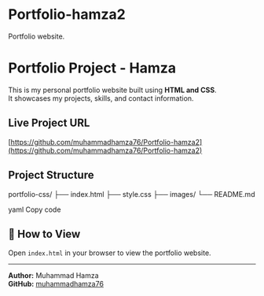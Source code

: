 # Portfolio-hamza2
Portfolio website.
# Portfolio Project - Hamza

This is my personal portfolio website built using **HTML and CSS**.  
It showcases my projects, skills, and contact information.

##  Live Project URL
[https://github.com/muhammadhamza76/Portfolio-hamza2](https://github.com/muhammadhamza76/Portfolio-hamza2)

##  Project Structure
portfolio-css/
├── index.html
├── style.css
├── images/
└── README.md

yaml
Copy code

## 🚀 How to View
Open `index.html` in your browser to view the portfolio website.

---

**Author:** Muhammad Hamza  
**GitHub:** [muhammadhamza76](https://github.com/muhammadhamza76)
